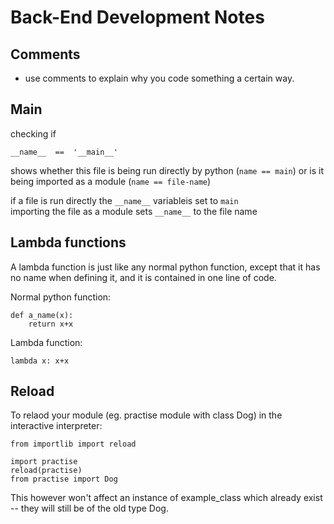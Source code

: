 # Back-End Development Notes   

## Comments
- use comments to explain why you code something a certain way. 
 
## Main

checking if
``` 
__name__  ==  '__main__'
```
shows whether this file is being run directly by python (```name == main```) 
or is it being imported as a module (```name == file-name```)

if a file is run directly the ```__name__``` variableis set to ```main```  
importing the file as a module sets ```__name__``` to the file name

## Lambda functions

A lambda function is just like any normal python function, except that it has no name when defining it, and it is contained in one line of code.

Normal python function:

```
def a_name(x):
    return x+x
```
Lambda function:
```
lambda x: x+x
```

## Reload

To relaod your module (eg. practise module with class Dog) in the interactive interpreter:
```
from importlib import reload

import practise
reload(practise)
from practise import Dog
```

This however won't affect an instance of example_class which already exist -- they will still be of the old type Dog.
